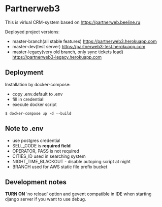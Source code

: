 # Partnerweb3
This is virlual CRM-system based on <https://partnerweb.beeline.ru>

Deployed project versions:
- master-branch(all stable features) <https://partnerweb3.herokuapp.com> 
- master-dev(test server) <https://partnerweb3-test.herokuapp.com> 
- master-legacy(very old branch, only sync tickets load) <https://partnerweb3-legacy.herokuapp.com>

## Deployment

 Installation by docker-compose:
 - copy .env.default to .env
 - fill in credential
 - execute docker script
 ```shell script
$ docker-compose up -d --build
```

## Note to .env
- use postgres credential
- SELL_CODE is **required field**
- OPERATOR, PASS is not required
- CITIES_ID used in searching system
- NIGHT_TIME_BLACKOUT - disable autoping script at night
- BRANCH used for AWS static file prefix bucket

## Development notes
**TURN ON** 'no reload' option and gevent compatible in IDE when
 starting django server if you want to use debug.